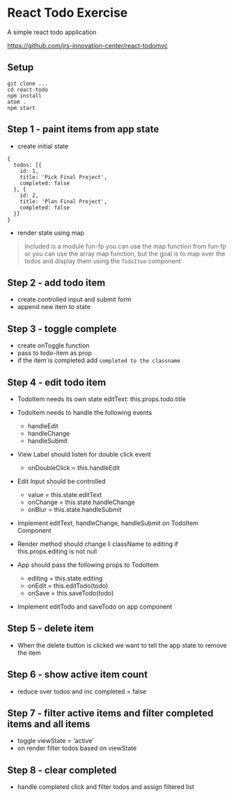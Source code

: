 # React Todo Exercise

A simple react todo application

https://github.com/jrs-innovation-center/react-todomvc

## Setup

```
git clone ...
cd react-todo
npm install
atom .
npm start
```

## Step 1 - paint items from app state

* create initial state

```
{
  todos: [{
    id: 1,
    title: 'Pick Final Project',
    completed: false
  }, {
    id: 2,
    title: 'Plan Final Project',
    completed: false
  }]
}
```

* render state using map

> Included is a module fun-fp you can use the
map function from fun-fp or you can use the array
map function, but the goal is to map over the
todos and display them using the `TodoItem`
component

## Step 2 - add todo item

* create controlled input and submit form
* append new item to state

## Step 3 - toggle complete

* create onToggle function
* pass to todo-item as prop
* if the item is completed add `completed to the classname`

## Step 4 - edit todo item

* TodoItem needs its own state
  editText: this.props.todo.title
* TodoItem needs to handle the following events
  - handleEdit
  - handleChange
  - handleSubmit

* View Label should listen for double click event
  - onDoubleClick = this.handleEdit

* Edit Input should be controlled
  - value = this.state.editText
  - onChange = this.state.handleChange
  - onBlur = this.state.handleSubmit

* Implement editText, handleChange, handleSubmit on TodoItem Component

* Render method should change li className to editing if this.props.editing is not null

* App should pass the following props to TodoItem
  - editing = this.state.editing
  - onEdit = this.editTodo(todo)
  - onSave = this.saveTodo(todo)

* Implement editTodo and saveTodo on app component

## Step 5 - delete item

* When the delete button is clicked we want to
tell the app state to remove the item


## Step 6 - show active item count

* reduce over todos and inc completed = false

## Step 7 - filter active items and filter completed items and all items

* toggle viewState = 'active'
* on render filter todos based on viewState

## Step 8 - clear completed

* handle completed click and filter todos and assign filtered list
